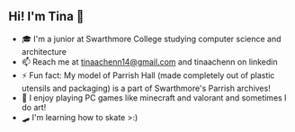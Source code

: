 ## Hi! I'm Tina 🌟

- 🎓 I'm a junior at Swarthmore College studying computer science and architecture
- 📫 Reach me at tinaachenn14@gmail.com and tinaachenn on linkedin
- ⚡ Fun fact: My model of Parrish Hall (made completely out of plastic utensils and packaging) is a part of Swarthmore's Parrish archives!
- 🎱 I enjoy playing PC games like minecraft and valorant and sometimes I do art!
- 🛹 I'm learning how to skate >:)

<!--
### Hi there 👋

- 🌱 I’m currently learning web development through the Odin Project.

Here are some ideas to get you started:

- 🔭 I’m currently working on ...
- 🌱 I’m currently learning ...
- 👯 I’m looking to collaborate on ...
- 🤔 I’m looking for help with ...
- 💬 Ask me about ...
- 📫 How to reach me: ...
- 😄 Pronouns: ...
- ⚡ Fun fact: ...
-->
